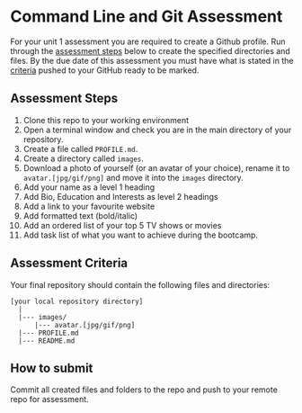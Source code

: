 # Command Line and Git Assessment

For your unit 1 assessment you are required to create a Github profile. Run through the [assessment steps](#assessment-steps) below to create the specified directories and files. By the due date of this assessment you must have what is stated in the [criteria](#assessment-criteria) pushed to your GitHub ready to be marked.

## Assessment Steps

1. Clone this repo to your working environment
1. Open a terminal window and check you are in the main directory of your repository.
1. Create a file called `PROFILE.md`.
1. Create a directory called `images`.
1. Download a photo of yourself (or an avatar of your choice), rename it to `avatar.[jpg/gif/png]` and move it into the `images` directory.
1. Add your name as a level 1 heading
1. Add Bio, Education and Interests as level 2 headings
1. Add a link to your favourite website
1. Add formatted text (bold/italic)
1. Add an ordered list of your top 5 TV shows or movies
1. Add task list of what you want to achieve during the bootcamp.

## Assessment Criteria

Your final repository should contain the following files and directories:

```
[your local repository directory]
  |
  |--- images/
      |--- avatar.[jpg/gif/png]
  |--- PROFILE.md
  |--- README.md
```

## How to submit

Commit all created files and folders to the repo and push to your remote repo for assessment.
